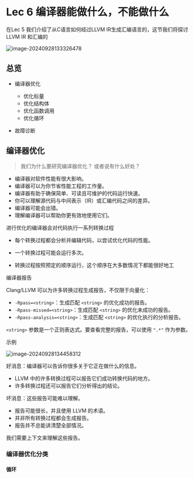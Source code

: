 # Lec 6 编译器能做什么，不能做什么



在Lec 5 我们介绍了从C语言如何经过LLVM IR生成汇编语言的，这节我们将探讨LLVM IR 和汇编的

![image-20240928133326478](http://198.46.215.27:49153/i/66f7952957cf6.png)

##  总览

- 编译器优化
  - 优化标量
  - 优化结构体
  - 优化函数调用
  - 优化循环

- 故障诊断



## 编译器优化

> 我们为什么要研究编译器优化？ 或者说有什么好处？

- 编译器对软件性能有很大影响。
- 编译器可以为你节省性能工程的工作量。
- 编译器有助于确保简单、可读且可维护的代码运行快速。
- 你可以理解源代码与中间表示（IR）或汇编代码之间的差异。
- 编译器可能会出错。
- 理解编译器可以帮助你更有效地使用它们。

进行优化的编译器会对代码执行一系列转换过程

- 每个转换过程都会分析并编辑代码，以尝试优化代码的性能。

- 一个转换过程可能会运行多次。

-  转换过程按照预定的顺序运行，这个顺序在大多数情况下都能很好地工

编译器报告

Clang/LLVM 可以为许多转换过程生成报告，不仅限于向量化：

- `-Rpass=<string>`：生成匹配 `<string>` 的优化成功的报告。
- `-Rpass-missed=<string>`：生成匹配 `<string>` 的优化未成功的报告。
- `-Rpass-analysis=<string>`：生成匹配 `<string>` 的优化执行的分析报告。

`<string>` 参数是一个正则表达式。要查看完整的报告，可以使用 `".*"` 作为参数。

示例

![image-20240928134458312](http://198.46.215.27:49153/i/66f797de6abc9.png)

好消息：编译器可以告诉你很多关于它正在做什么的信息。

- LLVM 中的许多转换过程可以报告它们成功转换代码的地方。
- 许多转换过程还可以报告它们分析得出的结论。

坏消息：这些报告可能难以理解。

- 报告可能很长，并且使用 LLVM 的术语。
- 并非所有转换过程都会生成报告。
- 报告并不总能讲清楚全部情况。

我们需要上下文来理解这些报告。



### 编译器优化分类

#### 循环


